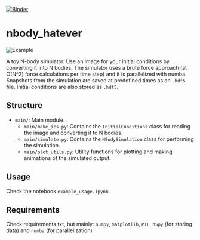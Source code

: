 [![Binder](https://mybinder.org/badge_logo.svg)](https://mybinder.org/v2/gh/fomightez/nbody_whatever/HEAD?labpath=example_usage.ipynb)

# nbody_hatever

![Example](example.gif)

A toy N-body simulator. Use an image for your initial conditions by converting it into N bodies. The simulator uses a brute force approach (at O(N^2) force calculations per time step) and it is parallelized with numba. Snapshots from the simulation are saved at predefined times as an `.hdf5` file. Initial conditions are also stored as `.hdf5`. 

## Structure

- `main/`: Main module.
    - `main/make_ics.py`: Contains the `InitialConditions` class for reading the image and converting it to N bodies. 
    - `main/simulate.py`: Contains the `NBodySimulation` class for performing the simulation.
    - `main/plot_utils.py`: Utility functions for plotting and making animations of the simulated output. 


## Usage

Check the notebook `example_usage.ipynb`.

## Requirements

Check requirements.txt, but mainly: `numpy`, `matplotlib`, `PIL`, `h5py` (for storing data) and `numba` (for parallelization) 

